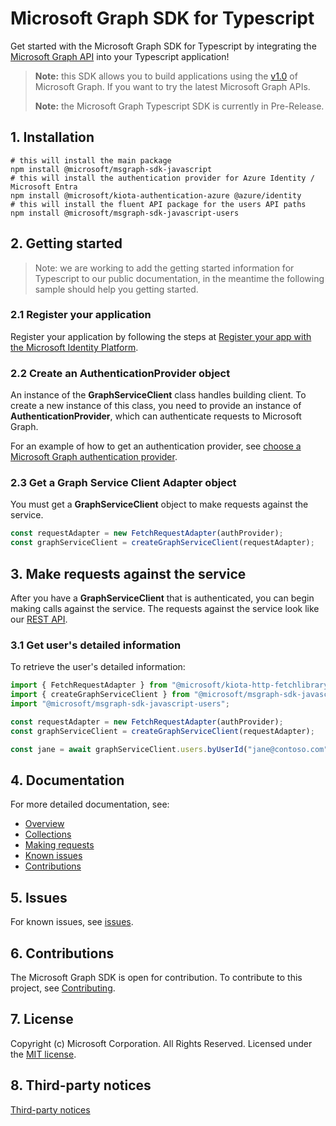 # Microsoft Graph SDK for Typescript

Get started with the Microsoft Graph SDK for Typescript by integrating the [Microsoft Graph API](https://docs.microsoft.com/graph/overview) into your Typescript application!

> **Note:** this SDK allows you to build applications using the [v1.0](https://docs.microsoft.com/graph/use-the-api#version) of Microsoft Graph. If you want to try the latest Microsoft Graph APIs.
>
> **Note:** the Microsoft Graph Typescript SDK is currently in Pre-Release.

## 1. Installation

```shell
# this will install the main package
npm install @microsoft/msgraph-sdk-javascript
# this will install the authentication provider for Azure Identity / Microsoft Entra
npm install @microsoft/kiota-authentication-azure @azure/identity
# this will install the fluent API package for the users API paths
npm install @microsoft/msgraph-sdk-javascript-users
```

## 2. Getting started

> Note: we are working to add the getting started information for Typescript to our public documentation, in the meantime the following sample should help you getting started.

### 2.1 Register your application

Register your application by following the steps at [Register your app with the Microsoft Identity Platform](https://docs.microsoft.com/graph/auth-register-app-v2).

### 2.2 Create an AuthenticationProvider object

An instance of the **GraphServiceClient** class handles building client. To create a new instance of this class, you need to provide an instance of **AuthenticationProvider**, which can authenticate requests to Microsoft Graph.

For an example of how to get an authentication provider, see [choose a Microsoft Graph authentication provider](https://docs.microsoft.com/graph/sdks/choose-authentication-providers?tabs=typescript).

### 2.3 Get a Graph Service Client Adapter object

You must get a **GraphServiceClient** object to make requests against the service.

```typescript
const requestAdapter = new FetchRequestAdapter(authProvider);
const graphServiceClient = createGraphServiceClient(requestAdapter);
```

## 3. Make requests against the service

After you have a **GraphServiceClient** that is authenticated, you can begin making calls against the service. The requests against the service look like our [REST API](https://docs.microsoft.com/graph/api/overview?view=graph-rest-1.0).

### 3.1 Get user's detailed information

To retrieve the user's detailed information:

```typescript
import { FetchRequestAdapter } from "@microsoft/kiota-http-fetchlibrary";
import { createGraphServiceClient } from "@microsoft/msgraph-sdk-javascript";
import "@microsoft/msgraph-sdk-javascript-users";

const requestAdapter = new FetchRequestAdapter(authProvider);
const graphServiceClient = createGraphServiceClient(requestAdapter);

const jane = await graphServiceClient.users.byUserId("jane@contoso.com").get();
```

## 4. Documentation

For more detailed documentation, see:

* [Overview](https://docs.microsoft.com/graph/overview)
* [Collections](https://docs.microsoft.com/graph/sdks/paging)
* [Making requests](https://docs.microsoft.com/graph/sdks/create-requests)
* [Known issues](https://github.com/MicrosoftGraph/msgraph-sdk-typescript/issues)
* [Contributions](https://github.com/microsoftgraph/msgraph-sdk-typescript/blob/main/CONTRIBUTING.md)

## 5. Issues

For known issues, see [issues](https://github.com/MicrosoftGraph/msgraph-sdk-typescript/issues).

## 6. Contributions

The Microsoft Graph SDK is open for contribution. To contribute to this project, see [Contributing](https://github.com/microsoftgraph/msgraph-sdk-typescript/blob/main/CONTRIBUTING.md).

## 7. License

Copyright (c) Microsoft Corporation. All Rights Reserved. Licensed under the [MIT license](LICENSE).

## 8. Third-party notices

[Third-party notices](THIRD%20PARTY%20NOTICES)
